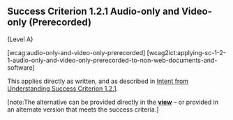 ## Success Criterion 1.2.1 Audio-only and Video-only (Prerecorded)

(Level A)

[wcag:audio-only-and-video-only-prerecorded]
[wcag2ict:applying-sc-1-2-1-audio-only-and-video-only-prerecorded-to-non-web-documents-and-software]

This applies directly as written, and as described in [Intent from Understanding Success Criterion 1.2.1](https://www.w3.org/WAI/WCAG22/Understanding/audio-only-and-video-only-prerecorded#intent).

[note:The alternative can be provided directly in the **[view](#x1-2-1-page)** – or provided in an alternate version that meets the success criteria.]
